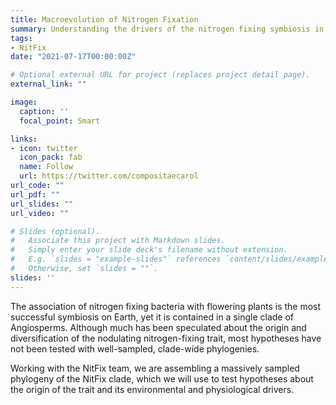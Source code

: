 ```yaml
---
title: Macroevolution of Nitrogen Fixation
summary: Understanding the drivers of the nitrogen fixing symbiosis in flowering plants.
tags:
- NitFix
date: "2021-07-17T00:00:00Z"

# Optional external URL for project (replaces project detail page).
external_link: ""

image:
  caption: ''
  focal_point: Smart

links:
- icon: twitter
  icon_pack: fab
  name: Follow
  url: https://twitter.com/compositaecarol
url_code: ""
url_pdf: ""
url_slides: ""
url_video: ""

# Slides (optional).
#   Associate this project with Markdown slides.
#   Simply enter your slide deck's filename without extension.
#   E.g. `slides = "example-slides"` references `content/slides/example-slides.md`.
#   Otherwise, set `slides = ""`.
slides: ''
---
```


The association of nitrogen fixing bacteria with flowering plants is the most successful symbiosis on Earth, yet it is contained in a single clade of Angiosperms. Although much has been speculated about the origin and diversification of the nodulating nitrogen-fixing trait, most hypotheses have not been tested with well-sampled, clade-wide phylogenies.  

Working with the NitFix team, we are assembling a massively sampled phylogeny of the NitFix clade, which we will use to test hypotheses about the origin of the trait and its environmental and physiological drivers. 
